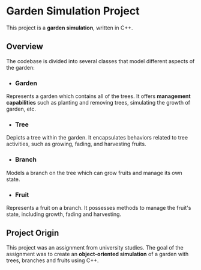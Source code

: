 # **Garden Simulation Project**

This project is a **garden simulation**, written in C++. 

## **Overview**

The codebase is divided into several classes that model different aspects of the garden:

- ### **Garden**
Represents a garden which contains all of the trees. It offers **management capabilities** such as planting and removing trees, simulating the growth of garden, etc.

- ### **Tree**
Depicts a tree within the garden. It encapsulates behaviors related to tree activities, such as growing, fading, and harvesting fruits.

- ### **Branch**
Models a branch on the tree which can grow fruits and manage its own state.

- ### **Fruit**
Represents a fruit on a branch. It possesses methods to manage the fruit's state, including growth, fading and harvesting.

## **Project Origin**

This project was an assignment from university studies. The goal of the assignment was to create an **object-oriented simulation** of a garden with trees, branches and fruits using C++.
